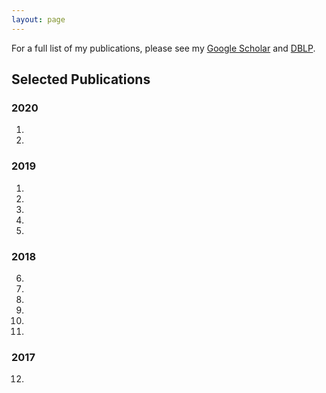 ```yaml
---
layout: page
---
```


For a full list of my publications, please see my [Google Scholar](https://scholar.google.com/citations?user=FzNzuBsAAAAJ&hl=en) and [DBLP](https://dblp.uni-trier.de/pers/o/Ouzzani:Mourad.html).

## Selected Publications
### 2020
1. 
2. 

### 2019
1. 
2. 
3. 
4. 
5. 

### 2018
6. 
7. 
8. 
9. 
10. 
11. 

### 2017
12. 


